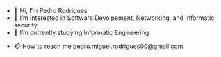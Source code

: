 - 👋 Hi, I’m Pedro Rodrigues
- 👀 I’m interested in Software Devolpement, Networking, and Informatic security
- 🌱 I’m currently studying Informatic Engineering
<!--- 
- 💞️ I’m looking to collaborate on ...
--->
- 📫 How to reach me pedro.miguel.rodrigues00@gmail.com

<!---
PedroRodrigues527/PedroRodrigues527 is a ✨ special ✨ repository because its `README.md` (this file) appears on your GitHub profile.
You can click the Preview link to take a look at your changes.
--->
